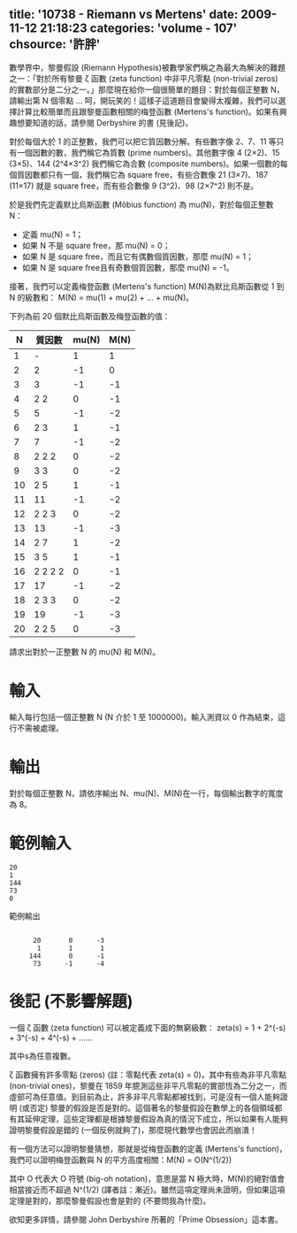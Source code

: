 title: '10738 - Riemann vs Mertens'
date: 2009-11-12 21:18:23
categories: 'volume - 107'
chsource: '許胖'
---

數學界中，黎曼假設 (Riemann Hypothesis)被數學家們稱之為最大為解決的難題之一：「對於所有黎曼 ζ 函數 (zeta function) 中非平凡零點 (non-trivial zeros) 的實數部分是二分之一。」那麼現在給你一個很簡單的題目：對於每個正整數 N，請輸出第 N 個零點 ... 呵，開玩笑的！這樣子這道題目會變得太複雜，我們可以選擇計算比較簡單而且跟黎曼函數相關的梅登函數 (Mertens's function)。如果有興趣想要知道的話，請參閱 Derbyshire 的書 (見後記)。

<!-- more -->

對於每個大於 1 的正整數，我們可以把它質因數分解。有些數字像 2、7、11 等只有一個因數的數，我們稱它為質數 (prime numbers)。其他數字像 4 (2×2)、15 (3×5)、144 (2^4×3^2) 我們稱它為合數 (composite numbers)。如果一個數的每個質因數都只有一個，我們稱它為 square free，有些合數像 21 (3×7)、187 (11×17) 就是 square free，而有些合數像 9 (3^2)、98 (2×7^2) 則不是。

於是我們先定義默比烏斯函數 (Möbius function) 為 mu(N)，對於每個正整數 N：

* 定義 mu(N) = 1；
* 如果 N 不是 square free，那 mu(N) = 0；
* 如果 N 是 square free，而且它有偶數個質因數，那麼 mu(N) = 1；
* 如果 N 是 square free且有奇數個質因數，那麼 mu(N) = -1。

接著，我們可以定義梅登函數 (Mertens's function) M(N)為默比烏斯函數從 1 到 N 的級數和：
M(N) = mu(1) + mu(2) + … + mu(N)。

下列為前 20 個默比烏斯函數及梅登函數的值：

N  | 質因數  | mu(N) | M(N)
---|---------|-------|-----
1  | -       | 1     | 1
2  | 2       | -1    | 0
3  | 3       | -1    | -1
4  | 2 2     | 0     | -1
5  | 5       | -1    | -2
6  | 2 3     | 1     | -1
7  | 7       | -1    | -2
8  | 2 2 2   | 0     | -2
9  | 3 3     | 0     | -2
10 | 2 5     | 1     | -1
11 | 11      | -1    | -2
12 | 2 2 3   | 0     | -2
13 | 13      | -1    | -3
14 | 2 7     | 1     | -2
15 | 3 5     | 1     | -1
16 | 2 2 2 2 | 0     | -1
17 | 17      | -1    | -2
18 | 2 3 3   | 0     | -2
19 | 19      | -1    | -3
20 | 2 2 5   | 0     | -3

請求出對於一正整數 N 的 mu(N) 和 M(N)。

# 輸入

輸入每行包括一個正整數 N (N 介於 1 至 1000000)。輸入測資以 0 作為結束，這行不需被處理。

# 輸出

對於每個正整數 N，請依序輸出 N、mu(N)、M(N)在一行，每個輸出數字的寬度為 8。

# 範例輸入

``` text
20
1
144
73
0
```

範例輸出

``` text

      20       0      -3
       1       1       1
     144       0      -1
      73      -1      -4
````

# 後記 (不影響解題)

一個 ζ 函數 (zeta function) 可以被定義成下面的無窮級數：
zeta(s) = 1 + 2^(-s) + 3^(-s) + 4^(-s) + ……

其中s為任意複數。

ζ 函數擁有許多零點 (zeros) (註：零點代表 zeta(s) = 0)，其中有些為非平凡零點 (non-trivial ones)，黎曼在 1859 年臆測這些非平凡零點的實部恆為二分之一，而虛部可為任意值。到目前為止，許多非平凡零點都被找到，可是沒有一個人能夠證明 (或否定) 黎曼的假設是否是對的。這個著名的黎曼假設在數學上的各個領域都有其延伸定理，這些定理都是根據黎曼假設為真的情況下成立，所以如果有人能夠證明黎曼假設是錯的 (一個反例就夠了)，那麼現代數學也會因此而崩潰！

有一個方法可以證明黎曼猜想，那就是從梅登函數的定義 (Mertens's function)，我們可以證明梅登函數與 N 的平方高度相關：M(N) = O(N^(1/2))

其中 O 代表大 O 符號 (big-oh notation)，意思是當 N 極大時，M(N)的絕對值會相當接近而不超過 N^(1/2) (譯者註：漸近)。雖然這項定理尚未證明，但如果這項定理是對的，那麼黎曼假設也會是對的 (不要問我為什麼)。

欲知更多詳情，請參閱 John Derbyshire 所著的「Prime Obsession」這本書。